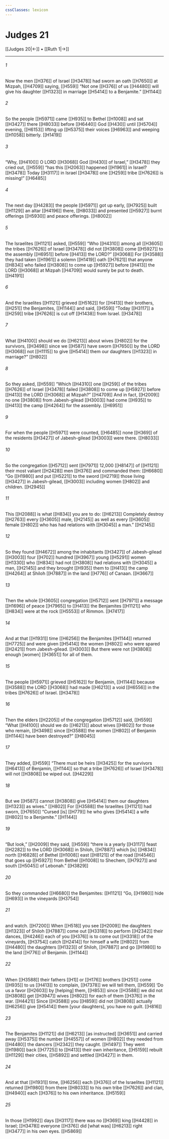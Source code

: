 ```yaml
---
cssClasses: lexicon
---
```


# Judges 21

[[Judges 20|←]] • [[Ruth 1|→]]

---

###### 1
Now the men [[H376]] of Israel [[H3478]] had sworn an oath [[H7650]] at Mizpah, [[H4709]] saying, [[H559]] “Not one [[H376]] of us [[H4480]] will give his daughter [[H1323]] in marriage [[H5414]] to a Benjamite.” [[H1144]]

###### 2
So the people [[H5971]] came [[H935]] to Bethel [[H1008]] and sat [[H3427]] there [[H8033]] before [[H6440]] God [[H430]] until [[H5704]] evening, [[H6153]] lifting up [[H5375]] their voices [[H6963]] and weeping [[H1058]] bitterly. [[H1419]]

###### 3
“Why, [[H4100]] O LORD [[H3068]] God [[H430]] of Israel,” [[H3478]] they cried out, [[H559]] “has this [[H2063]] happened [[H1961]] in Israel? [[H3478]] Today [[H3117]] in Israel [[H3478]] one [[H259]] tribe [[H7626]] is missing!” [[H6485]]

###### 4
The next day [[H4283]] the people [[H5971]] got up early, [[H7925]] built [[H1129]] an altar [[H4196]] there, [[H8033]] and presented [[H5927]] burnt offerings [[H5930]] and peace offerings. [[H8002]]

###### 5
The Israelites [[H1121]] asked, [[H559]] “Who [[H4310]] among all [[H3605]] the tribes [[H7626]] of Israel [[H3478]] did not [[H3808]] come [[H5927]] to the assembly [[H6951]] before [[H413]] the LORD?” [[H3068]] For [[H3588]] they had taken [[H1961]] a solemn [[H1419]] oath [[H7621]] that anyone [[H834]] who failed [[H3808]] to come up [[H5927]] before [[H413]] the LORD [[H3068]] at Mizpah [[H4709]] would surely be put to death. [[H4191]]

###### 6
And the Israelites [[H1121]] grieved [[H5162]] for [[H413]] their brothers, [[H251]] the Benjamites, [[H1144]] and said, [[H559]] “Today [[H3117]] a [[H259]] tribe [[H7626]] is cut off [[H1438]] from Israel. [[H3478]]

###### 7
What [[H4100]] should we do [[H6213]] about wives [[H802]] for the survivors, [[H3498]] since we [[H587]] have sworn [[H7650]] by the LORD [[H3068]] not [[H1115]] to give [[H5414]] them  our daughters [[H1323]] in marriage?” [[H802]]

###### 8
So they asked, [[H559]] “Which [[H4310]] one [[H259]] of the tribes [[H7626]] of Israel [[H3478]] failed [[H3808]] to come up [[H5927]] before [[H413]] the LORD [[H3068]] at Mizpah?” [[H4709]] And in fact, [[H2009]] no one [[H3808]] from Jabesh-gilead [[H3003]] had come [[H935]] to [[H413]] the camp [[H4264]] for the assembly. [[H6951]]

###### 9
For when the people [[H5971]] were counted, [[H6485]] none [[H369]] of the residents [[H3427]] of Jabesh-gilead [[H3003]] were there. [[H8033]]

###### 10
So the congregation [[H5712]] sent [[H7971]] 12,000 [[H8147]] of [[H1121]] their most valiant [[H2428]] men [[H376]] and commanded them: [[H6680]] “Go [[H1980]] and put [[H5221]] to the sword [[H2719]] those living [[H3427]] in Jabesh-gilead, [[H3003]] including women [[H802]] and children. [[H2945]]

###### 11
This [[H2088]] is what [[H834]] you are to do: [[H6213]] Completely destroy [[H2763]] every [[H3605]] male, [[H2145]] as well as every [[H3605]] female [[H802]] who has had relations with [[H3045]] a man.” [[H2145]]

###### 12
So they found [[H4672]] among the inhabitants [[H3427]] of Jabesh-gilead [[H3003]] four [[H702]] hundred [[H3967]] young [[H5291]] women [[H1330]] who [[H834]] had not [[H3808]] had relations with [[H3045]] a man, [[H2145]] and they brought [[H935]] them to [[H413]] the camp [[H4264]] at Shiloh [[H7887]] in the land [[H776]] of Canaan. [[H3667]]

###### 13
Then the whole [[H3605]] congregation [[H5712]] sent [[H7971]] a message [[H1696]] of peace [[H7965]] to [[H413]] the Benjamites [[H1121]] who [[H834]] were at the rock [[H5553]] of Rimmon. [[H7417]]

###### 14
And at that [[H1931]] time [[H6256]] the Benjamites [[H1144]] returned [[H7725]] and were given [[H5414]] the women [[H802]] who were spared [[H2421]] from Jabesh-gilead. [[H3003]] But there were not [[H3808]] enough [women] [[H3651]] for all of them. 

###### 15
The people [[H5971]] grieved [[H5162]] for Benjamin, [[H1144]] because [[H3588]] the LORD [[H3068]] had made [[H6213]] a void [[H6556]] in the tribes [[H7626]] of Israel. [[H3478]]

###### 16
Then the elders [[H2205]] of the congregation [[H5712]] said, [[H559]] “What [[H4100]] should we do [[H6213]] about wives [[H802]] for those who remain, [[H3498]] since [[H3588]] the women [[H802]] of Benjamin [[H1144]] have been destroyed?” [[H8045]]

###### 17
They added, [[H559]] “There must be heirs [[H3425]] for the survivors [[H6413]] of Benjamin, [[H1144]] so that a tribe [[H7626]] of Israel [[H3478]] will not [[H3808]] be wiped out. [[H4229]]

###### 18
But we [[H587]] cannot [[H3808]] give [[H5414]] them our daughters [[H1323]] as wives.” [[H802]] For [[H3588]] the Israelites [[H1121]] had sworn, [[H7650]] “Cursed [is] [[H779]] he who gives [[H5414]] a wife [[H802]] to a Benjamite.” [[H1144]]

###### 19
“But look,” [[H2009]] they said, [[H559]] “there is a yearly [[H3117]] feast [[H2282]] to the LORD [[H3068]] in Shiloh, [[H7887]] which [is] [[H834]] north [[H6828]] of  Bethel [[H1008]] east [[H8121]] of the road [[H4546]] that goes up [[H5927]] from  Bethel [[H1008]] to Shechem, [[H7927]] and south [[H5045]] of Lebonah.” [[H3829]]

###### 20
So they commanded [[H6680]] the Benjamites: [[H1121]] “Go, [[H1980]] hide [[H693]] in the vineyards [[H3754]]

###### 21
and watch. [[H7200]] When [[H518]] you see [[H2009]] the daughters [[H1323]] of Shiloh [[H7887]] come out [[H3318]] to perform [[H2342]] their dances, [[H4246]] each of you [[H376]] is to come out [[H3318]] of the vineyards, [[H3754]] catch [[H2414]] for himself  a wife [[H802]] from [[H4480]] the daughters [[H1323]] of Shiloh, [[H7887]] and go [[H1980]] to the land [[H776]] of Benjamin. [[H1144]]

###### 22
When [[H3588]] their fathers [[H1]] or [[H176]] brothers [[H251]] come [[H935]] to us [[H413]] to complain, [[H7378]] we will tell them, [[H559]] ‘Do us a favor [[H2603]] by [helping] them, [[H853]] since [[H3588]] we did not [[H3808]] get [[H3947]] wives [[H802]] for each of them [[H376]] in the war. [[H4421]] Since [[H3588]] you [[H859]] did not [[H3808]] actually [[H6256]] give [[H5414]] them [your daughters],  you have no guilt. [[H816]]

###### 23
The Benjamites [[H1121]] did [[H6213]] [as instructed] [[H3651]] and carried away [[H5375]] the number [[H4557]] of women [[H802]] they needed from [[H4480]] the dancers [[H2342]] they caught. [[H1497]] They went [[H1980]] back [[H7725]] to [[H413]] their own inheritance, [[H5159]] rebuilt [[H1129]] their cities, [[H5892]] and settled [[H3427]] in them. 

###### 24
And at that [[H1931]] time, [[H6256]] each [[H376]] of the Israelites [[H1121]] returned [[H1980]] from there [[H8033]] to his own tribe [[H7626]] and clan, [[H4940]] each [[H376]] to his own inheritance. [[H5159]]

###### 25
In those [[H1992]] days [[H3117]] there was no [[H369]] king [[H4428]] in Israel; [[H3478]] everyone [[H376]] did [what was] [[H6213]] right [[H3477]] in his own eyes. [[H5869]]

